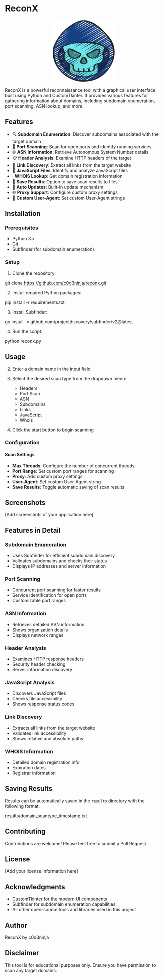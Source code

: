 # ReconX

<p align="center">
  <img src="icons/logo.png" alt="ReconX Logo" width="200"/>
</p>

ReconX is a powerful reconnaissance tool with a graphical user interface built using Python and CustomTkinter. It provides various features for gathering information about domains, including subdomain enumeration, port scanning, ASN lookup, and more.

## Features

- 🔍 **Subdomain Enumeration**: Discover subdomains associated with the target domain
- 🚪 **Port Scanning**: Scan for open ports and identify running services
- 🌐 **ASN Information**: Retrieve Autonomous System Number details
- 📋 **Header Analysis**: Examine HTTP headers of the target
- 🔗 **Link Discovery**: Extract all links from the target website
- 📜 **JavaScript Files**: Identify and analyze JavaScript files
- ℹ️ **WHOIS Lookup**: Get domain registration information
- 💾 **Save Results**: Option to save scan results to files
- 🔄 **Auto Updates**: Built-in update mechanism
- 🌐 **Proxy Support**: Configure custom proxy settings
- 🎯 **Custom User-Agent**: Set custom User-Agent strings

## Installation

### Prerequisites

- Python 3.x
- Git
- Subfinder (for subdomain enumeration)

### Setup

1. Clone the repository:

git clone https://github.com/c0d3ninja/reconx.git

2. Install required Python packages:

pip install -r requirements.txt

3. Install Subfinder:

go install -v github.com/projectdiscovery/subfinder/v2@latest

4. Run the script:

python reconx.py

## Usage

2. Enter a domain name in the input field

3. Select the desired scan type from the dropdown menu:
   - Headers
   - Port Scan
   - ASN
   - Subdomains
   - Links
   - JavaScript
   - Whois

4. Click the start button to begin scanning

### Configuration

#### Scan Settings
- **Max Threads**: Configure the number of concurrent threads
- **Port Range**: Set custom port ranges for scanning
- **Proxy**: Add custom proxy settings
- **User-Agent**: Set custom User-Agent string
- **Save Results**: Toggle automatic saving of scan results

## Screenshots

[Add screenshots of your application here]

## Features in Detail

### Subdomain Enumeration
- Uses Subfinder for efficient subdomain discovery
- Validates subdomains and checks their status
- Displays IP addresses and server information

### Port Scanning
- Concurrent port scanning for faster results
- Service identification for open ports
- Customizable port ranges

### ASN Information
- Retrieves detailed ASN information
- Shows organization details
- Displays network ranges

### Header Analysis
- Examines HTTP response headers
- Security header checking
- Server information discovery

### JavaScript Analysis
- Discovers JavaScript files
- Checks file accessibility
- Shows response status codes

### Link Discovery
- Extracts all links from the target website
- Validates link accessibility
- Shows relative and absolute paths

### WHOIS Information
- Detailed domain registration info
- Expiration dates
- Registrar information

## Saving Results

Results can be automatically saved in the `results` directory with the following format:

results/domain_scantype_timestamp.txt

## Contributing

Contributions are welcome! Please feel free to submit a Pull Request.

## License

[Add your license information here]

## Acknowledgments

- CustomTkinter for the modern UI components
- Subfinder for subdomain enumeration capabilities
- All other open-source tools and libraries used in this project

## Author

ReconX by c0d3ninja

## Disclaimer

This tool is for educational purposes only. Ensure you have permission to scan any target domains.